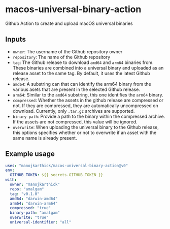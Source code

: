 # macos-universal-binary-action

Github Action to create and upload macOS universal binaries

## Inputs

* `owner`: The username of the Github repository owner
* `repository`: The name of the Github repository
* `tag`: The Github release to download `amd64` and `arm64` binaries from. These binaries are combined into a universal binary and uploaded as an release asset to the same tag. By default, it uses the latest Github release.
* `amd64`: A substring can that can identify the arm64 binary from the various asets that are present in the selected Github release.
* `arm64`: Similar to the `amd64` substring, this one identifies the `arm64` binary.
* `compressed`: Whether the assets in the github release are compressed or not. If they are compressed, they are automatically uncompressed on download. Currently, only `.tar.gz` archives are supported.
* `binary-path`: Provide a path to the binary within the compressed archive. If the assets are not compressed, this value will be ignored.
* `overwrite`: When uploading the universal binary to the Github release, this options specifies whether or not to overwrite if an asset with the same name is already present.

## Example usage

```yaml
uses: "manojkarthick/macos-universal-binary-action@v0"
env:
  GITHUB_TOKEN: ${{ secrets.GITHUB_TOKEN }}
with:
  owner: "manojkarthick"
  repo: "amalgam"
  tag: "v0.1.0"
  amd64: "darwin-amd64"
  arm64: "darwin-arm64"
  compressed: "true"
  binary-path: "amalgam"
  overwrite: "true"
  universal-identifier: "all"
```
